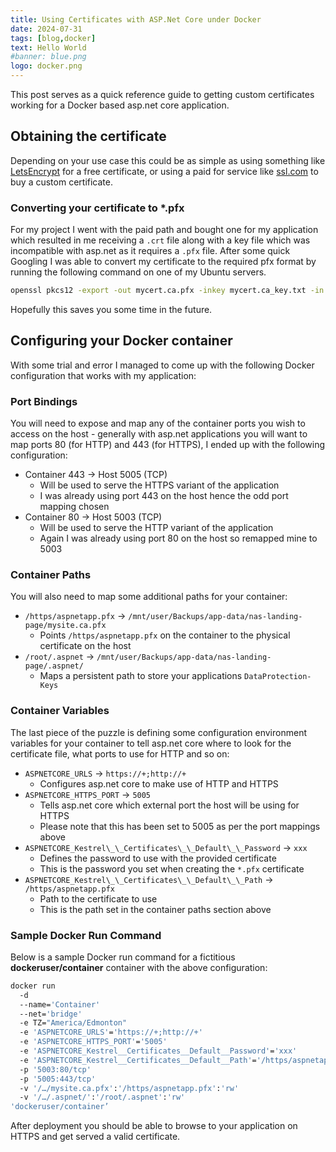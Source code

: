 ```yaml
---
title: Using Certificates with ASP.Net Core under Docker
date: 2024-07-31
tags: [blog,docker]
text: Hello World
#banner: blue.png
logo: docker.png
---
```


This post serves as a quick reference guide to getting custom certificates working for a Docker based asp.net core application.

## Obtaining the certificate

Depending on your use case this could be as simple as using something like [LetsEncrypt](https://letsencrypt.org/) for a free certificate, or using a paid for service like [ssl.com](https://www.ssls.com/) to buy a custom certificate.

### Converting your certificate to \*.pfx

For my project I went with the paid path and bought one for my application which resulted in me receiving a `.crt` file along with a key file which was incompatible with asp.net as it requires a `.pfx` file. After some quick Googling I was able to convert my certificate to the required pfx format by running the following command on one of my Ubuntu servers.

```bash
openssl pkcs12 -export -out mycert.ca.pfx -inkey mycert.ca_key.txt -in mycert.ca.crt
```

Hopefully this saves you some time in the future.

## Configuring your Docker container

With some trial and error I managed to come up with the following Docker configuration that works with my application:

### Port Bindings

You will need to expose and map any of the container ports you wish to access on the host - generally with asp.net applications you will want to map ports 80 (for HTTP) and 443 (for HTTPS), I ended up with the following configuration:

- Container 443 -> Host 5005 (TCP)
  - Will be used to serve the HTTPS variant of the application
  - I was already using port 443 on the host hence the odd port mapping chosen
- Container 80 -> Host 5003 (TCP)
  - Will be used to serve the HTTP variant of the application
  - Again I was already using port 80 on the host so remapped mine to 5003

### Container Paths

You will also need to map some additional paths for your container:

- `/https/aspnetapp.pfx` -> `/mnt/user/Backups/app-data/nas-landing-page/mysite.ca.pfx`
  - Points `/https/aspnetapp.pfx` on the container to the physical certificate on the host
- `/root/.aspnet` -> `/mnt/user/Backups/app-data/nas-landing-page/.aspnet/`
  - Maps a persistent path to store your applications `DataProtection-Keys`

### Container Variables

The last piece of the puzzle is defining some configuration environment variables for your container to tell asp.net core where to look for the certificate file, what ports to use for HTTP and so on:

- `ASPNETCORE_URLS` -> `https://+;http://+`
  - Configures asp.net core to make use of HTTP and HTTPS
- `ASPNETCORE_HTTPS_PORT` -> `5005`
  - Tells asp.net core which external port the host will be using for HTTPS
  - Please note that this has been set to 5005 as per the port mappings above
- `ASPNETCORE_Kestrel\_\_Certificates\_\_Default\_\_Password` -> `xxx`
  - Defines the password to use with the provided certificate
  - This is the password you set when creating the `*.pfx` certificate
- `ASPNETCORE_Kestrel\_\_Certificates\_\_Default\_\_Path` -> `/https/aspnetapp.pfx`
  - Path to the certificate to use
  - This is the path set in the container paths section above

### Sample Docker Run Command

Below is a sample Docker run command for a fictitious **dockeruser/container** container with the above configuration:

```bash
docker run
  -d
  --name='Container'
  --net='bridge'
  -e TZ="America/Edmonton"
  -e 'ASPNETCORE_URLS'='https://+;http://+'
  -e 'ASPNETCORE_HTTPS_PORT'='5005'
  -e 'ASPNETCORE_Kestrel__Certificates__Default__Password'='xxx'
  -e 'ASPNETCORE_Kestrel__Certificates__Default__Path'='/https/aspnetapp.pfx'
  -p '5003:80/tcp'
  -p '5005:443/tcp'
  -v '/…/mysite.ca.pfx':'/https/aspnetapp.pfx':'rw'
  -v '/…/.aspnet/':'/root/.aspnet':'rw'
'dockeruser/container’
```

After deployment you should be able to browse to your application on HTTPS and get served a valid certificate.

